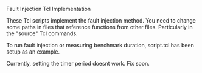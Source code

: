 Fault Injection Tcl Implementation

These Tcl scripts implement the fault injection method.
You need to change some paths in files that reference functions from other files. Particularly in the "source" Tcl commands.

To run fault injection or measuring benchmark duration, script.tcl has been setup as an example.

Currently, setting the timer period doesnt work. Fix soon.
